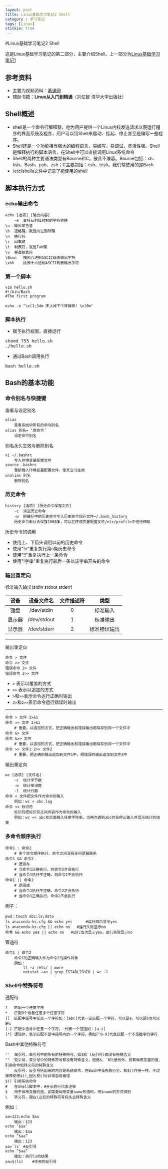 ```yaml
---
layout: post
title: Linux基础学习笔记2 Shell
category : 学习笔记
tags: [Linux]
stickie: true
---
```



#Linux基础学习笔记2 Shell

这是Linux基础学习笔记的第二部分，主要介绍Shell。上一部分为[Linux基础学习笔记1](https://frankwtq.github.io/%E5%AD%A6%E4%B9%A0%E7%AC%94%E8%AE%B0/2017/04/16/Linux%E5%9F%BA%E7%A1%80%E5%AD%A6%E4%B9%A0%E7%AC%94%E8%AE%B01.html)
## 参考资料
* 主要为视频资料：[慕课网](http://www.imooc.com/course/list?c=linux)
* 辅助书籍：**Linux从入门到精通**（刘忆智 清华大学出版社）
  
## Shell概述  
* shell是一个命令行解释器，他为用户提供一个Linux内核发送请求以便运行程序的界面系统及程序，用户可以用Shell来启动、挂起、停止甚至是编写一些程序。
* Shell还是一个功能相当强大的编程语言，易编写，易调试，灵活性强。Shell是解释执行的脚本语言，在Shell中可以直接调用Linux系统命令
* Shell的两种主要语法类型有Bourne和C，彼此不兼容。Bourne包括：sh、ksh、Bash、psh、zsh；C主要包括：csh、tcsh。我们常使用的是Bash
* /etc/shells文件中记录了能使用的shell  

## 脚本执行方式
### echo输出命令 
  
	echo [选项] [输出内容]
		-e	支持反斜杠控制的字符转换
	\a	输出警告音
	\b	退格键，就是向左删除键
	\n	换行符
	\r	回车键
	\t	制表符，就是Tab键
	\v	垂直制表符
	\0nnn	按照八进制ASCII码表输出字符
	\xhh	按照十六进制ASCII码表输出字符
  
### 第一个脚本
  
	vim hello.sh
	#!/bin/Bash
	#The first program
	
	echo -e "\e[1;34m 天上掉下个林妹妹! \e[0m"
  
### 脚本执行
* 赋予执行权限，直接运行  
  
<pre>
chomd 755 hello.sh
./hello.sh
</pre>
* 通过Bash调用执行
	
<pre>
bash hello.sh
</pre>  
## Bash的基本功能  
### 命令别名与快捷键
查看与设定别名
  
	alias
		查看系统中所有的命令别名
	alias 别名= ‘原命令’
		设定命令别名  
  
别名永久生效与删除别名  
  
	vi ~/.bashrc
		写入环境变量配置文件
	source .bashrc
		重新载入环境变量配置文件，使其立马生效
	unalias 别名
		删除别名  
  
### 历史命令
  
	history [选项] [历史命令保存文件]
		-c	清空历史命令
		-w	把缓存中的历史命令写入历史命令保存文件~/.bash_history
		历史命令默认会保存1000条，可以在环境变量配置文件/etc/profile中进行修改
历史命令的调用  
  
* 使用上、下箭头调用以前的历史命令
* 使用"!n"重复执行第n条历史命令
* 使用"!!"重复执行上一条命令
* 使用"!字串"重复执行最后一条以该字串开头的命令
 
### 输出重定向
标准输入输出(stdin stdout stderr)  
  

|  设备  |设备文件名|文件描述符|类型|
|:---:|:---:|:----:|:-------:|
|键盘|/dev/stdin|0|标准输入|
|显示器|/dev/stdout|1|标准输出|
|显示器|/dev/stderr|2|标准错误输出|
  
---

输出重定向
  
	命令 > 文件
	命令 >> 文件
	错误命令 2> 文件
	错误命令 2>> 文件  

* ```>``` 表示以覆盖的方式
* ```>>``` 表示以追加的方式
* ```>```和```>>```表示命令运行正确时输出
* ```2>```和```2>>```表示命令运行错误时输出  
  
---

	命令 > 文件 2>&1
	命令 >> 文件 2>&1
		# 重要，以追加的方式，把正确输出和错误输出都保存到同一个文件中
	命令 &> 文件
	命令 &>> 文件
		# 重要，以追加的方式，把正确输出和错误输出都保存到同一个文件中
	命令 >> 文件1 2>> 文件2
		# 重要，把正确的输出追加到文件1中，把错误的输出追加到文件2中
  
输出重定向  
	
	wc [选项] [文件名]
		-c	统计字节数
		-w	统计单词数
		-l	统计行数
	命令 < 文件把文件作为命令的输入
		例如：wc < abc.log
	命令 << 标识符
		标识符把标识符之间内容作为命令的输入
		例如：wc << abc在后面输入任意字符串，当再次遇到abc时会停止输入并显示统计的结果	
  
### 多命令顺序执行
  
	命令1 : 命令2
		# 多个命令顺序执行，命令之间没有任何逻辑联系
	命令1 && 命令2
		# 逻辑与
		# 当命令1正确执行，则命令2才会执行
		# 当命令1执行不正确，则命令2不会执行
	命令1 || 命令2
		# 逻辑或
		# 当命令1执行不正确，命令2才会执行
		# 当命令1正确执行，命令2不会执行
  
例子：
	
	pwd；touch abc;ls;data
	ls anaconda-ks.cfg && echo yes  	#运行成功显示yes
	ls anaconda-ks.cfg || echo no  	#运行失败显示no
	命令 && echo yes || echo no	#运行成功显示yes，运行失败显示no

管道符
	
	命令1 | 命令2
		命令1的正确输入作为命令2的操作对象
		例如：
			ll –a /etc/ | more
			netstat –an | grep ESTABLISHED | wc -l  
 
  
### Shell中特殊符号
通配符
	
	?	匹配一个任意字符
	*	匹配0个或者任意多个任意字符
	[]	匹配中括号中任意一个字符如：[abc]代表一定匹配一个字符，可以是a，可以是b也可以是c
	[-]	匹配中括号中任意一个字符，-代表一个范围如：[a-z]
	[*]	逻辑非，表示匹配不是中括号内的一个字符。例如[^0-9]代表匹配一个不是数字的字符
  
Bash中其他特殊符号 
  
	''	单引号，单引号中的所有的特殊符号，如$和`(反引号)都没有特殊含义
	""	双引号，双引号中的特殊符号都没有特殊含义，但是$、`和\是例外，拥有调用变量的值、引用命令和转义符的特殊含义
	``	反引号，反引号括起来的内容是系统命令，在Bash中会先执行它。和$()作用一样，不过推荐使用$(),因为反引号非常容易看错
	$()	引用系统命令
	#	在Shell脚本中，#开头的行代表注释
	$	用于调用变量的值，如需要调用变量name的值时，用$name的方式得到
	\	转义符，跟在\之后的特殊符号将失去特殊含义
  
例如：
	
	aa=123;echo $aa
		输出：123
	echo ‘$aa’
		输出：$aa
	echo “$aa”
		输出：123
	aa=`ls`	#反引号 
	echo “$aa”
		输出：执行ls的结果
	aa=$(ls)	#作用同反引号

